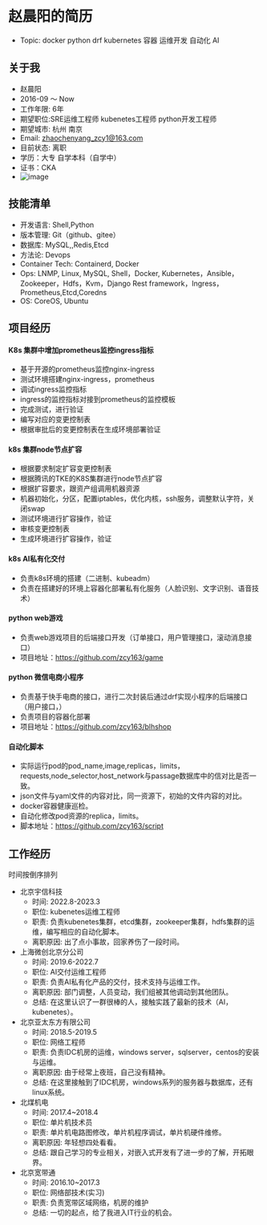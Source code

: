 # 赵晨阳的简历

- Topic: docker python drf kubernetes 容器 运维开发 自动化 AI


## 关于我

- 赵晨阳
- 2016-09 ～ Now
- 工作年限: 6年
- 期望职位:SRE运维工程师 kubenetes工程师 python开发工程师
- 期望城市: 杭州 南京
- Email: zhaochenyang_zcy1@163.com
- 目前状态: 离职
- 学历：大专 自学本科（自学中）
- 证书：CKA
- ![image](https://user-images.githubusercontent.com/86656798/232954190-0fd9ed1b-f789-468d-ae97-b3558be6050f.png)


## 技能清单

- 开发语言: Shell,Python
- 版本管理: Git（github、gitee）
- 数据库: MySQL,,Redis,Etcd
- 方法论: Devops
- Container Tech: Containerd, Docker
- Ops: LNMP, Linux, MySQL, Shell，Docker, Kubernetes，Ansible，Zookeeper，Hdfs，Kvm，Django Rest framework，Ingress，Prometheus,Etcd,Coredns
- OS:  CoreOS, Ubuntu 


## 项目经历

#### K8s 集群中增加prometheus监控ingress指标

- 基于开源的prometheus监控nginx-ingress
- 测试环境搭建nginx-ingress，prometheus
- 调试ingress监控指标
- ingress的监控指标对接到prometheus的监控模板
- 完成测试，进行验证
- 编写对应的变更控制表
- 根据审批后的变更控制表在生成环境部署验证

#### k8s 集群node节点扩容

- 根据要求制定扩容变更控制表
- 根据腾讯的TKE的K8S集群进行node节点扩容
- 根据扩容要求，跟资产组调用机器资源
- 机器初始化，分区，配置iptables，优化内核，ssh服务，调整默认字符，关闭swap
- 测试环境进行扩容操作，验证
- 审核变更控制表
- 生成环境进行扩容操作，验证

#### k8s AI私有化交付

- 负责k8s环境的搭建（二进制、kubeadm）
- 负责在搭建好的环境上容器化部署私有化服务（人脸识别、文字识别、语音技术）

#### python web游戏

- 负责web游戏项目的后端接口开发（订单接口，用户管理接口，滚动消息接口）
- 项目地址：https://github.com/zcy163/game

#### python 微信电商小程序

- 负责基于快手电商的接口，进行二次封装后通过drf实现小程序的后端接口（用户接口，）
- 负责项目的容器化部署
- 项目地址：https://github.com/zcy163/blhshop

#### 自动化脚本
- 实际运行pod的pod_name,image,replicas，limits，requests,node_selector,host_network与passage数据库中的信对比是否一致。
- json文件与yaml文件的内容对比，同一资源下，初始的文件内容的对比。
- docker容器健康巡检。
- 自动化修改pod资源的replica，limits。
- 脚本地址：https://github.com/zcy163/script


## 工作经历
时间按倒序排列

- 北京宇信科技
    - 时间: 2022.8-2023.3
    - 职位: kubenetes运维工程师
    - 职责: 负责kubenetes集群，etcd集群，zookeeper集群，hdfs集群的运维，编写相应的自动化脚本。
    - 离职原因: 出了点小事故，回家养伤了一段时间。
- 上海微创北京分公司
    - 时间: 2019.6-2022.7
    - 职位: AI交付运维工程师
    - 职责: 负责AI私有化产品的交付，技术支持与运维工作。
    - 离职原因: 部门调整，人员变动，我们组被其他调动到其他团队。
    - 总结: 在这里认识了一群很棒的人，接触实践了最新的技术（AI，kubenetes）。
- 北京亚太东方有限公司
    - 时间: 2018.5-2019.5
    - 职位: 网络工程师
    - 职责: 负责IDC机房的运维，windows server，sqlserver，centos的安装与运维。
    - 离职原因: 由于经常上夜班，自己没有精神。
    - 总结: 在这里接触到了IDC机房，windows系列的服务器与数据库，还有linux系统。
- 北煤机电
    - 时间: 2017.4~2018.4
    - 职位: 单片机技术员
    - 职责: 单片机电路图修改，单片机程序调试，单片机硬件维修。
    - 离职原因: 年轻想四处看看。
    - 总结: 跟自己学习的专业相关，对嵌入式开发有了进一步的了解，开拓眼界。
- 北京宽带通
    - 时间: 2016.10~2017.3
    - 职位: 网络部技术(实习)
    - 职责: 负责宽带区域网络，机房的维护
    - 总结: 一切的起点，给了我进入IT行业的机会。
